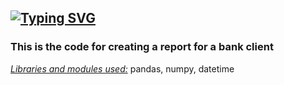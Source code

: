<a href="https://git.io/typing-svg"><img src="https://readme-typing-svg.demolab.com?font=Fira+Code&pause=1000&width=435&height=30&lines=ANALYTICS" alt="Typing SVG" /></a>
-----------------------------------------
<h3>This is the code for creating a report for a bank client</h3>
<ins><em>Libraries and modules used:</em></ins> pandas, numpy, datetime
